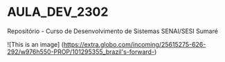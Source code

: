 # AULA_DEV_2302

Repositório - Curso de Desenvolvimento de Sistemas SENAI/SESI Sumaré

![This is an image] (https://extra.globo.com/incoming/25615275-626-292/w976h550-PROP/101295355_brazil's-forward-)

